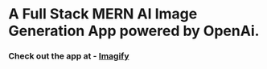# A Full Stack MERN AI Image Generation App powered by OpenAi.

### Check out the app at -  [Imagify](https://imagify-demo.vercel.app/)


